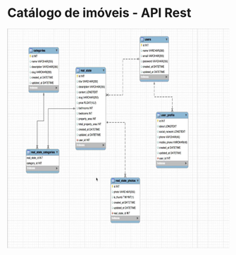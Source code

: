 # Catálogo de imóveis - API Rest

<img align="center" height="500" src="https://github.com/welitto/catalogo_imoveis/blob/main/modelo_db.png"/>
